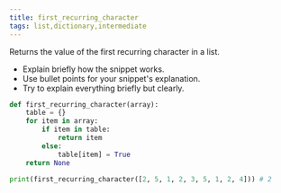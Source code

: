 ```yaml
---
title: first_recurring_character
tags: list,dictionary,intermediate
---
```


Returns the value of the first recurring character in a list.

- Explain briefly how the snippet works.
- Use bullet points for your snippet's explanation.
- Try to explain everything briefly but clearly.

```py
def first_recurring_character(array):
    table = {}
    for item in array:
        if item in table:
            return item
        else:
            table[item] = True
    return None
```

```py
print(first_recurring_character([2, 5, 1, 2, 3, 5, 1, 2, 4])) # 2
```
